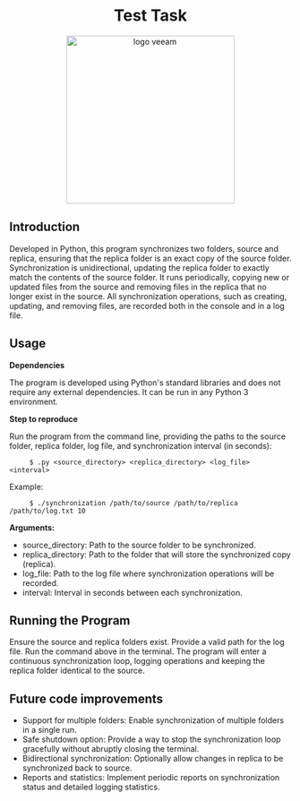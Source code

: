<H1 align="center">
  Test Task
</H1>

<p align="center">
  <img src="https://bomitsolutions.co.uk/wp-content/uploads/veeam-partner-logo.png" alt="logo veeam" width="300">
</p>

## Introduction
Developed in Python, this program synchronizes two folders, source and replica, ensuring that the replica folder is an exact copy of the source folder. Synchronization is unidirectional, updating the replica folder to exactly match the contents of the source folder. It runs periodically, copying new or updated files from the source and removing files in the replica that no longer exist in the source. All synchronization operations, such as creating, updating, and removing files, are recorded both in the console and in a log file.

## Usage
**Dependencies**


The program is developed using Python's standard libraries and does not require any external dependencies. It can be run in any Python 3 environment.

**Step to reproduce**

Run the program from the command line, providing the paths to the source folder, replica folder, log file, and synchronization interval (in seconds):

         $ .py <source_directory> <replica_directory> <log_file> <interval>
Example:

         $ ./synchronization /path/to/source /path/to/replica /path/to/log.txt 10

**Arguments:**

* source_directory: Path to the source folder to be synchronized.
* replica_directory: Path to the folder that will store the synchronized copy (replica).
* log_file: Path to the log file where synchronization operations will be recorded.
* interval: Interval in seconds between each synchronization.

## Running the Program

Ensure the source and replica folders exist.
Provide a valid path for the log file.
Run the command above in the terminal. The program will enter a continuous synchronization loop, logging operations and keeping the replica folder identical to the source.

## Future code improvements
* Support for multiple folders: Enable synchronization of multiple folders in a single run.
* Safe shutdown option: Provide a way to stop the synchronization loop gracefully without abruptly closing the terminal.
* Bidirectional synchronization: Optionally allow changes in replica to be synchronized back to source.
* Reports and statistics: Implement periodic reports on synchronization status and detailed logging statistics.
